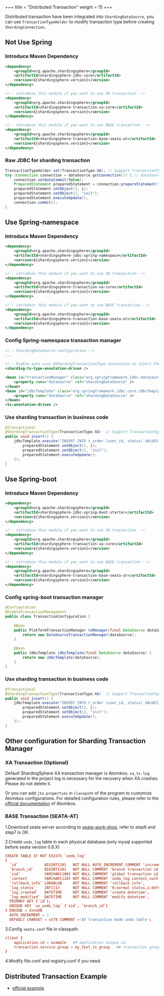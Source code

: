+++
title = "Distributed Transaction"
weight = 15
+++

Distributed transaction have been integrated into `ShardingDataSource`, you can use `TransactionTypeHolder` to modify transaction type before creating `ShardingConnection`.

## Not Use Spring

### Introduce Maven Dependency

```xml
<dependency>
    <groupId>org.apache.shardingsphere</groupId>
    <artifactId>shardingsphere-jdbc-core</artifactId>
    <version>${shardingsphere.version}</version>
</dependency>

<!-- introduce this module if you want to use XA transaction -->
<dependency>
    <groupId>org.apache.shardingsphere</groupId>
    <artifactId>shardingsphere-transaction-xa-core</artifactId>
    <version>${shardingsphere.version}</version>
</dependency>

<!-- introduce this module if you want to use BASE transaction -->
<dependency>
    <groupId>org.apache.shardingsphere</groupId>
    <artifactId>shardingsphere-transaction-base-seata-at</artifactId>
    <version>${shardingsphere.version}</version>
</dependency>
```

### Raw JDBC for sharding transaction

```java
TransactionTypeHolder.set(TransactionType.XA); // Support TransactionType.LOCAL, TransactionType.XA, TransactionType.BASE
try (Connection connection = dataSource.getConnection()) { // dataSource type is ShardingDataSource
    connection.setAutoCommit(false);
    PreparedStatement preparedStatement = connection.prepareStatement("INSERT INTO t_order (user_id, status) VALUES (?, ?)");
    preparedStatement.setObject(1, i);
    preparedStatement.setObject(2, "init");
    preparedStatement.executeUpdate();
    connection.commit();
}
```

## Use Spring-namespace

### Introduce Maven Dependency

```xml
<dependency>
    <groupId>org.apache.shardingsphere</groupId>
    <artifactId>shardingsphere-jdbc-spring-namespace</artifactId>
    <version>${shardingsphere.version}</version>
</dependency>

<!-- introduce this module if you want to use XA transaction -->
<dependency>
    <groupId>org.apache.shardingsphere</groupId>
    <artifactId>shardingsphere-transaction-xa-core</artifactId>
    <version>${shardingsphere.version}</version>
</dependency>

<!-- introduce this module if you want to use BASE transaction -->
<dependency>
    <groupId>org.apache.shardingsphere</groupId>
    <artifactId>shardingsphere-transaction-base-seata-at</artifactId>
    <version>${shardingsphere.version}</version>
</dependency>
```

### Config Spring-namespace transaction manager

```xml
<!-- ShardingDataSource configuration -->
...

<!-- Enable auto scan @ShardingTransactionType annotation to inject the transaction type before connection created -->
<sharding:tx-type-annotation-driven />

<bean id="transactionManager" class="org.springframework.jdbc.datasource.DataSourceTransactionManager">
    <property name="dataSource" ref="shardingDataSource" />
</bean>
<bean id="jdbcTemplate" class="org.springframework.jdbc.core.JdbcTemplate">
    <property name="dataSource" ref="shardingDataSource" />
</bean>
<tx:annotation-driven />

```

### Use sharding transaction in business code

```java
@Transactional
@ShardingTransactionType(TransactionType.XA)  // Support TransactionType.LOCAL, TransactionType.XA, TransactionType.BASE
public void insert() {
    jdbcTemplate.execute("INSERT INTO t_order (user_id, status) VALUES (?, ?)", (PreparedStatementCallback<Object>) preparedStatement -> {
        preparedStatement.setObject(1, i);
        preparedStatement.setObject(2, "init");
        preparedStatement.executeUpdate();
    });
}
```

## Use Spring-boot

### Introduce Maven Dependency

```xml
<dependency>
    <groupId>org.apache.shardingsphere</groupId>
    <artifactId>shardingsphere-jdbc-spring-boot-starter</artifactId>
    <version>${shardingsphere.version}</version>
</dependency>

<!-- introduce this module if you want to use XA transaction -->
<dependency>
    <groupId>org.apache.shardingsphere</groupId>
    <artifactId>shardingsphere-transaction-xa-core</artifactId>
    <version>${shardingsphere.version}</version>
</dependency>

<!-- introduce this module if you want to use BASE transaction -->
<dependency>
    <groupId>org.apache.shardingsphere</groupId>
    <artifactId>shardingsphere-transaction-base-seata-at</artifactId>
    <version>${shardingsphere.version}</version>
</dependency>
```

### Config spring-boot transaction manager

```java
@Configuration
@EnableTransactionManagement
public class TransactionConfiguration {
    
    @Bean
    public PlatformTransactionManager txManager(final DataSource dataSource) {
        return new DataSourceTransactionManager(dataSource);
    }
    
    @Bean
    public JdbcTemplate jdbcTemplate(final DataSource dataSource) {
        return new JdbcTemplate(dataSource);
    }
}
```

### Use sharding transaction in business code

```java
@Transactional
@ShardingTransactionType(TransactionType.XA)  // Support TransactionType.LOCAL, TransactionType.XA, TransactionType.BASE
public void insert() {
    jdbcTemplate.execute("INSERT INTO t_order (user_id, status) VALUES (?, ?)", (PreparedStatementCallback<Object>) preparedStatement -> {
        preparedStatement.setObject(1, i);
        preparedStatement.setObject(2, "init");
        preparedStatement.executeUpdate();
    });
}
```
## Other configuration for Sharding Transaction Manager

### XA Transaction (Optional)

Default ShardingSphere XA transaction manager is Atomikos. `xa_tx.log` generated in the project log is necessary for the recovery when XA crashes. Please do not delete it.

Or you can add `jta.properties` in `classpath` of the program to customize Atomikos configurations. 
For detailed configuration rules, please refer to the [official documentation](https://www.atomikos.com/Documentation/JtaProperties) of Atomikos.

### BASE Transaction (SEATA-AT)

1.Download seata server according to [seata-work-shop](https://github.com/seata/seata-workshop), refer to step6 and step7 is OK.

2.Create `undo_log` table in each physical database.(only mysql supported before seata version 0.8.X)

```conf
CREATE TABLE IF NOT EXISTS `undo_log`
(
  `id`            BIGINT(20)   NOT NULL AUTO_INCREMENT COMMENT 'increment id',
  `branch_id`     BIGINT(20)   NOT NULL COMMENT 'branch transaction id',
  `xid`           VARCHAR(100) NOT NULL COMMENT 'global transaction id',
  `context`       VARCHAR(128) NOT NULL COMMENT 'undo_log context,such as serialization',
  `rollback_info` LONGBLOB     NOT NULL COMMENT 'rollback info',
  `log_status`    INT(11)      NOT NULL COMMENT '0:normal status,1:defense status',
  `log_created`   DATETIME     NOT NULL COMMENT 'create datetime',
  `log_modified`  DATETIME     NOT NULL COMMENT 'modify datetime',
  PRIMARY KEY (`id`),
  UNIQUE KEY `ux_undo_log` (`xid`, `branch_id`)
) ENGINE = InnoDB
  AUTO_INCREMENT = 1
  DEFAULT CHARSET = utf8 COMMENT ='AT transaction mode undo table';
```

3.Config `seata.conf` file in classpath.

```conf
client {
    application.id = example   ## application unique id.
    transaction.service.group = my_test_tx_group   ## transaction group
}

```

4.Modify file.conf and registry.conf if you need.

## Distributed Transaction Example

* [official example](https://github.com/apache/shardingsphere/tree/master/examples/shardingsphere-jdbc-example/sharding-example)
